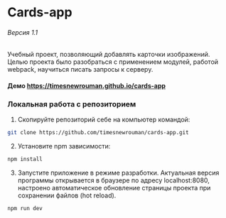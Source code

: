 # Cards-app
###### Версия 1.1
Учебный проект, позволяющий добавлять карточки изображений. Целью проекта было разобраться с применением модулей, работой webpack, научиться писать запросы к серверу. 
#### Демо https://timesnewrouman.github.io/cards-app

### Локальная работа с репозиторием
1) Скопируйте репозиторий себе на компьютер командой:
```sh
git clone https://github.com/timesnewrouman/cards-app.git
```
2) Установите npm зависимости:
```sh
npm install
```
3) Запустите приложение в режиме разработки. Актуальная версия программы открывается в браузере по адресу localhost:8080, настроено автоматическое обновление страницы проекта при сохранении файлов (hot reload).
```sh
npm run dev
```
